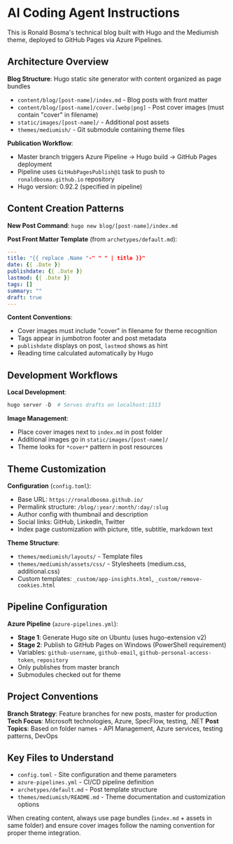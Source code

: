 # AI Coding Agent Instructions

This is Ronald Bosma's technical blog built with Hugo and the Mediumish theme, deployed to GitHub Pages via Azure Pipelines.

## Architecture Overview

**Blog Structure**: Hugo static site generator with content organized as page bundles
- `content/blog/[post-name]/index.md` - Blog posts with front matter
- `content/blog/[post-name]/cover.[webp|png]` - Post cover images (must contain "cover" in filename)
- `static/images/[post-name]/` - Additional post assets
- `themes/mediumish/` - Git submodule containing theme files

**Publication Workflow**: 
- Master branch triggers Azure Pipeline → Hugo build → GitHub Pages deployment
- Pipeline uses `GitHubPagesPublish@1` task to push to `ronaldbosma.github.io` repository
- Hugo version: 0.92.2 (specified in pipeline)

## Content Creation Patterns

**New Post Command**: `hugo new blog/[post-name]/index.md`

**Post Front Matter Template** (from `archetypes/default.md`):
```yaml
---
title: "{{ replace .Name "-" " " | title }}"
date: {{ .Date }}
publishdate: {{ .Date }}
lastmod: {{ .Date }}
tags: []
summary: ""
draft: true
---
```

**Content Conventions**:
- Cover images must include "cover" in filename for theme recognition
- Tags appear in jumbotron footer and post metadata
- `publishdate` displays on post, `lastmod` shows as hint
- Reading time calculated automatically by Hugo

## Development Workflows

**Local Development**:
```powershell
hugo server -D  # Serves drafts on localhost:1313
```

**Image Management**:
- Place cover images next to `index.md` in post folder
- Additional images go in `static/images/[post-name]/`
- Theme looks for `*cover*` pattern in post resources

## Theme Customization

**Configuration** (`config.toml`):
- Base URL: `https://ronaldbosma.github.io/`
- Permalink structure: `/blog/:year/:month/:day/:slug`
- Author config with thumbnail and description
- Social links: GitHub, LinkedIn, Twitter
- Index page customization with picture, title, subtitle, markdown text

**Theme Structure**:
- `themes/mediumish/layouts/` - Template files
- `themes/mediumish/assets/css/` - Stylesheets (medium.css, additional.css)
- Custom templates: `_custom/app-insights.html`, `_custom/remove-cookies.html`

## Pipeline Configuration

**Azure Pipeline** (`azure-pipelines.yml`):
- **Stage 1**: Generate Hugo site on Ubuntu (uses hugo-extension v2)
- **Stage 2**: Publish to GitHub Pages on Windows (PowerShell requirement)
- Variables: `github-username`, `github-email`, `github-personal-access-token`, `repository`
- Only publishes from master branch
- Submodules checked out for theme

## Project Conventions

**Branch Strategy**: Feature branches for new posts, master for production
**Tech Focus**: Microsoft technologies, Azure, SpecFlow, testing, .NET
**Post Topics**: Based on folder names - API Management, Azure services, testing patterns, DevOps

## Key Files to Understand
- `config.toml` - Site configuration and theme parameters
- `azure-pipelines.yml` - CI/CD pipeline definition  
- `archetypes/default.md` - Post template structure
- `themes/mediumish/README.md` - Theme documentation and customization options

When creating content, always use page bundles (`index.md` + assets in same folder) and ensure cover images follow the naming convention for proper theme integration.
